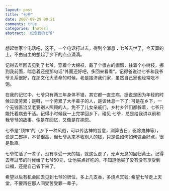 ```yaml
---
layout: post
title: "七爷"
date: 2007-09-29 00:21
comments: true
categories: [notes]
abstract: '纪念我的七爷'
---
```

想起给家个电话吧，这不，一个电话打过去，得到个消息：七爷去世了，今天葬的土。不由自主的想起了乡下的点点滴滴。
 
记得去年回去见到了七爷，穿着个大棉袄，戴了个很古的帽瓢，拄着个小树枝，挪到我前面，喘息着还是那句话"外面还好吧，多回来看看”。记得爸说过七爷和我爷爷关系很好，在那文化大革命的时候，老是接济我们家，虽然自己家也经常吃不饱。
 
在我的记忆中，七爷只有两三年身体不错，其它都一直生病，据说是因为年轻的时候过度劳累；是呀，一个劳累了大半辈子的人，是该休息一下了; 可是在乡下，一个无钱医治又老要别人照顾的人，免不了儿女亲戚们，乡村乡邻们都躲着，七爷只能托着病去干活。记得小时候我一上完学回乡下，碰见 七爷，总是给我讲以前和我爷爷的故事，像是在回忆，又像是在抱怨。
 
七爷是“顶神”的（乡下一种风俗，可以传达神的旨意，测算吉日，驱除鬼神等），说是二郎神，本领很高，但七爷从来不收别人的钱，只是说如何如何做会好点，很是耿直。
 
七爷忙活了一辈子，没有享受一天的福，就这么走了，无声无息的回归黄土。记得去年过节的时候给了七爷50元，让他买点好吃的，不知道他买了没有没有享受到口福，还是自己省下来了。
 
希望以后有机会回去见到七爷的牌位，多上几支香，多烧点冥钱; 希望七爷走上天堂，不要再在那人间受苦受罪一辈子。 
